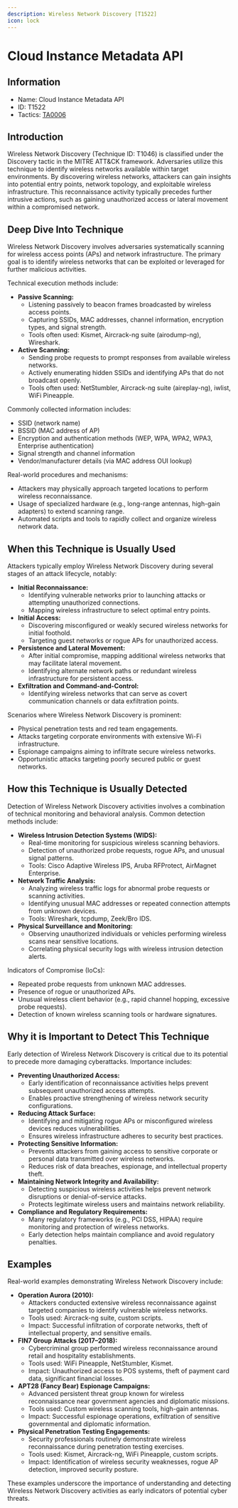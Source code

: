 ```yaml
---
description: Wireless Network Discovery [T1522]
icon: lock
---
```


# Cloud Instance Metadata API

## Information

* Name: Cloud Instance Metadata API
* ID: T1522
* Tactics: [TA0006](./)

## Introduction

Wireless Network Discovery (Technique ID: T1046) is classified under the Discovery tactic in the MITRE ATT\&CK framework. Adversaries utilize this technique to identify wireless networks available within target environments. By discovering wireless networks, attackers can gain insights into potential entry points, network topology, and exploitable wireless infrastructure. This reconnaissance activity typically precedes further intrusive actions, such as gaining unauthorized access or lateral movement within a compromised network.

## Deep Dive Into Technique

Wireless Network Discovery involves adversaries systematically scanning for wireless access points (APs) and network infrastructure. The primary goal is to identify wireless networks that can be exploited or leveraged for further malicious activities.

Technical execution methods include:

* **Passive Scanning:**
  * Listening passively to beacon frames broadcasted by wireless access points.
  * Capturing SSIDs, MAC addresses, channel information, encryption types, and signal strength.
  * Tools often used: Kismet, Aircrack-ng suite (airodump-ng), Wireshark.
* **Active Scanning:**
  * Sending probe requests to prompt responses from available wireless networks.
  * Actively enumerating hidden SSIDs and identifying APs that do not broadcast openly.
  * Tools often used: NetStumbler, Aircrack-ng suite (aireplay-ng), iwlist, WiFi Pineapple.

Commonly collected information includes:

* SSID (network name)
* BSSID (MAC address of AP)
* Encryption and authentication methods (WEP, WPA, WPA2, WPA3, Enterprise authentication)
* Signal strength and channel information
* Vendor/manufacturer details (via MAC address OUI lookup)

Real-world procedures and mechanisms:

* Attackers may physically approach targeted locations to perform wireless reconnaissance.
* Usage of specialized hardware (e.g., long-range antennas, high-gain adapters) to extend scanning range.
* Automated scripts and tools to rapidly collect and organize wireless network data.

## When this Technique is Usually Used

Attackers typically employ Wireless Network Discovery during several stages of an attack lifecycle, notably:

* **Initial Reconnaissance:**
  * Identifying vulnerable networks prior to launching attacks or attempting unauthorized connections.
  * Mapping wireless infrastructure to select optimal entry points.
* **Initial Access:**
  * Discovering misconfigured or weakly secured wireless networks for initial foothold.
  * Targeting guest networks or rogue APs for unauthorized access.
* **Persistence and Lateral Movement:**
  * After initial compromise, mapping additional wireless networks that may facilitate lateral movement.
  * Identifying alternate network paths or redundant wireless infrastructure for persistent access.
* **Exfiltration and Command-and-Control:**
  * Identifying wireless networks that can serve as covert communication channels or data exfiltration points.

Scenarios where Wireless Network Discovery is prominent:

* Physical penetration tests and red team engagements.
* Attacks targeting corporate environments with extensive Wi-Fi infrastructure.
* Espionage campaigns aiming to infiltrate secure wireless networks.
* Opportunistic attacks targeting poorly secured public or guest networks.

## How this Technique is Usually Detected

Detection of Wireless Network Discovery activities involves a combination of technical monitoring and behavioral analysis. Common detection methods include:

* **Wireless Intrusion Detection Systems (WIDS):**
  * Real-time monitoring for suspicious wireless scanning behaviors.
  * Detection of unauthorized probe requests, rogue APs, and unusual signal patterns.
  * Tools: Cisco Adaptive Wireless IPS, Aruba RFProtect, AirMagnet Enterprise.
* **Network Traffic Analysis:**
  * Analyzing wireless traffic logs for abnormal probe requests or scanning activities.
  * Identifying unusual MAC addresses or repeated connection attempts from unknown devices.
  * Tools: Wireshark, tcpdump, Zeek/Bro IDS.
* **Physical Surveillance and Monitoring:**
  * Observing unauthorized individuals or vehicles performing wireless scans near sensitive locations.
  * Correlating physical security logs with wireless intrusion detection alerts.

Indicators of Compromise (IoCs):

* Repeated probe requests from unknown MAC addresses.
* Presence of rogue or unauthorized APs.
* Unusual wireless client behavior (e.g., rapid channel hopping, excessive probe requests).
* Detection of known wireless scanning tools or hardware signatures.

## Why it is Important to Detect This Technique

Early detection of Wireless Network Discovery is critical due to its potential to precede more damaging cyberattacks. Importance includes:

* **Preventing Unauthorized Access:**
  * Early identification of reconnaissance activities helps prevent subsequent unauthorized access attempts.
  * Enables proactive strengthening of wireless network security configurations.
* **Reducing Attack Surface:**
  * Identifying and mitigating rogue APs or misconfigured wireless devices reduces vulnerabilities.
  * Ensures wireless infrastructure adheres to security best practices.
* **Protecting Sensitive Information:**
  * Prevents attackers from gaining access to sensitive corporate or personal data transmitted over wireless networks.
  * Reduces risk of data breaches, espionage, and intellectual property theft.
* **Maintaining Network Integrity and Availability:**
  * Detecting suspicious wireless activities helps prevent network disruptions or denial-of-service attacks.
  * Protects legitimate wireless users and maintains network reliability.
* **Compliance and Regulatory Requirements:**
  * Many regulatory frameworks (e.g., PCI DSS, HIPAA) require monitoring and protection of wireless networks.
  * Early detection helps maintain compliance and avoid regulatory penalties.

## Examples

Real-world examples demonstrating Wireless Network Discovery include:

* **Operation Aurora (2010):**
  * Attackers conducted extensive wireless reconnaissance against targeted companies to identify vulnerable wireless networks.
  * Tools used: Aircrack-ng suite, custom scripts.
  * Impact: Successful infiltration of corporate networks, theft of intellectual property, and sensitive emails.
* **FIN7 Group Attacks (2017–2018):**
  * Cybercriminal group performed wireless reconnaissance around retail and hospitality establishments.
  * Tools used: WiFi Pineapple, NetStumbler, Kismet.
  * Impact: Unauthorized access to POS systems, theft of payment card data, significant financial losses.
* **APT28 (Fancy Bear) Espionage Campaigns:**
  * Advanced persistent threat group known for wireless reconnaissance near government agencies and diplomatic missions.
  * Tools used: Custom wireless scanning tools, high-gain antennas.
  * Impact: Successful espionage operations, exfiltration of sensitive governmental and diplomatic information.
* **Physical Penetration Testing Engagements:**
  * Security professionals routinely demonstrate wireless reconnaissance during penetration testing exercises.
  * Tools used: Kismet, Aircrack-ng, WiFi Pineapple, custom scripts.
  * Impact: Identification of wireless security weaknesses, rogue AP detection, improved security posture.

These examples underscore the importance of understanding and detecting Wireless Network Discovery activities as early indicators of potential cyber threats.
